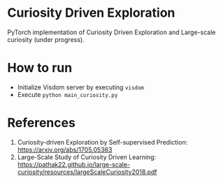 # Curiosity Driven Exploration
PyTorch implementation of Curiosity Driven Exploration and Large-scale curiosity (under progress). 

# How to run
- Initialize Visdom server by executing `visdom`
- Execute `python main_curiosity.py`

# References
1. Curiosity-driven Exploration by Self-supervised Prediction: https://arxiv.org/abs/1705.05363
2. Large-Scale Study of Curiosity Driven Learning: https://pathak22.github.io/large-scale-curiosity/resources/largeScaleCuriosity2018.pdf
